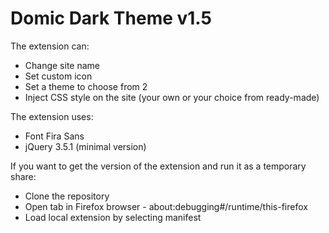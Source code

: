 # Domic Dark Theme v1.5

The extension can:
- Change site name
- Set custom icon
- Set a theme to choose from 2
- Inject CSS style on the site (your own or your choice from ready-made)

The extension uses:
- Font Fira Sans
- jQuery 3.5.1 (minimal version)

If you want to get the version of the extension and run it as a temporary share:
- Clone the repository
- Open tab in Firefox browser - about:debugging#/runtime/this-firefox
- Load local extension by selecting manifest
